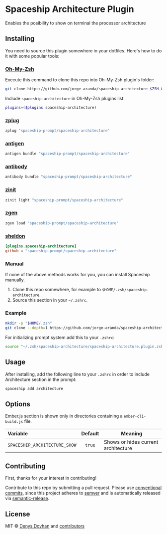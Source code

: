 
# Spaceship Architecture Plugin

Enables the posibility to show on terminal the processor architecture 

## Installing

You need to source this plugin somewhere in your dotfiles. Here's how to do it with some popular tools:

### [Oh-My-Zsh]

Execute this command to clone this repo into Oh-My-Zsh plugin's folder:

```zsh
git clone https://github.com/jorge-aranda/spaceship-architecture $ZSH_CUSTOM/plugins/spaceship-architecture
```

Include `spaceship-architecture` in Oh-My-Zsh plugins list:

```zsh
plugins=($plugins spaceship-architecture)
```

### [zplug]

```zsh
zplug "spaceship-prompt/spaceship-architecture"
```

### [antigen]

```zsh
antigen bundle "spaceship-prompt/spaceship-architecture"
```

### [antibody]

```zsh
antibody bundle "spaceship-prompt/spaceship-architecture"
```

### [zinit]

```zsh
zinit light "spaceship-prompt/spaceship-architecture"
```

### [zgen]

```zsh
zgen load "spaceship-prompt/spaceship-architecture"
```

### [sheldon]

```toml
[plugins.spaceship-architecture]
github = "spaceship-prompt/spaceship-architecture"
```

### Manual

If none of the above methods works for you, you can install Spaceship manually.

1. Clone this repo somewhere, for example to `$HOME/.zsh/spaceship-architecture`.
2. Source this section in your `~/.zshrc`.

### Example

```zsh
mkdir -p "$HOME/.zsh"
git clone --depth=1 https://github.com/jorge-aranda/spaceship-architecture "$HOME/.zsh/spaceship-architecture"
```

For initializing prompt system add this to your `.zshrc`:

```zsh title=".zshrc"
source "~/.zsh/spaceship-architecture/spaceship-architecture.plugin.zsh"
```

## Usage

After installing, add the following line to your `.zshrc` in order to include Architecture section in the prompt:

```zsh
spaceship add architecture
```

## Options

Ember.js section is shown only in directories containing a `ember-cli-build.js` file.

| Variable                 |              Default               | Meaning                                       |
| :----------------------- | :--------------------------------: | --------------------------------------------- |
| `SPACESHIP_ARCHITECTURE_SHOW`   |               `true`               | Shows or hides current architecture                      |

## Contributing

First, thanks for your interest in contributing!

Contribute to this repo by submitting a pull request. Please use [conventional commits](https://www.conventionalcommits.org/), since this project adheres to [semver](https://semver.org/) and is automatically released via [semantic-release](https://github.com/semantic-release/semantic-release).

## License

MIT © [Denys Dovhan](http://denysdovhan.com) and [contributors][spaceship-contributors]

<!-- References -->

[Oh-My-Zsh]: https://ohmyz.sh/
[zplug]: https://github.com/zplug/zplug
[antigen]: https://antigen.sharats.me/
[antibody]: https://getantibody.github.io/
[zinit]: https://github.com/zdharma/zinit
[zgen]: https://github.com/tarjoilija/zgen
[sheldon]: https://sheldon.cli.rs/
[spaceship-contributors]: https://github.com/spaceship-prompt/spaceship-prompt/graphs/contributors
